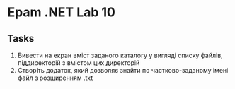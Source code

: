 # Epam .NET Lab 10

## Tasks
1. Вивести на екран вміст заданого каталогу у вигляді списку файлів, піддиректорій з вмістом цих
директорій
2. Створіть додаток, який дозволяє знайти по частково-заданому імені файл з розширенням .txt
